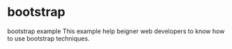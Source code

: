 # bootstrap
bootstrap example
This example help beigner web developers to know how to use bootstrap
techniques.
